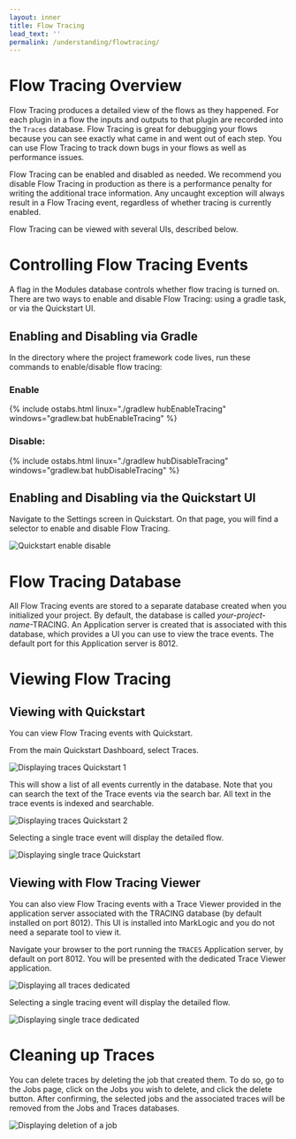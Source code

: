 ```yaml
---
layout: inner
title: Flow Tracing
lead_text: ''
permalink: /understanding/flowtracing/
---
```


# Flow Tracing Overview
Flow Tracing produces a detailed view of the flows as they happened. For each plugin in a flow the inputs and outputs to that plugin are recorded into the `Traces` database. Flow Tracing is great for debugging your flows because you can see exactly what came in and went out of each step. You can use Flow Tracing to track down bugs in your flows as well as performance issues.

Flow Tracing can be enabled and disabled as needed. We recommend you disable Flow Tracing in production as there is a performance penalty for writing the additional trace information. Any uncaught exception will always result in a Flow Tracing event, regardless of whether tracing is currently enabled.

Flow Tracing can be viewed with several UIs, described below.

# Controlling Flow Tracing Events
A flag in the Modules database controls whether flow tracing is turned on. There are two ways to enable and disable Flow Tracing: using a gradle task, or via the Quickstart UI.

## Enabling and Disabling via Gradle
In the directory where the project framework code lives, run these commands to enable/disable flow tracing:

### Enable
{% include ostabs.html linux="./gradlew hubEnableTracing" windows="gradlew.bat hubEnableTracing" %}

### Disable:
{% include ostabs.html linux="./gradlew hubDisableTracing" windows="gradlew.bat hubDisableTracing" %}

## Enabling and Disabling via the Quickstart UI
Navigate to the Settings screen in Quickstart. On that page, you will find a selector to enable and disable Flow Tracing.

![Quickstart enable disable]({{site.baseurl}}/images/traces/FlowTracingEnableDisableViaQuickStart.png)

# Flow Tracing Database
All Flow Tracing events are stored to a separate database created when you initialized your project. By default, the database is called _your-project-name_-TRACING. An Application server is created that is associated with this database, which provides a UI you can use to view the trace events. The default port for this Application server is 8012.

# Viewing Flow Tracing
## Viewing with Quickstart
You can view Flow Tracing events with Quickstart.

From the main Quickstart Dashboard, select Traces.

![Displaying traces Quickstart 1]({{site.baseurl}}/images/traces/DisplayingTracingInQuickstartScreen1.png)

This will show a list of all events currently in the database. Note that you can search the text of the Trace events via the search bar. All text in the trace events is indexed and searchable.

![Displaying traces Quickstart 2]({{site.baseurl}}/images/traces/DisplayingTracingInQuickstartScreen2.png)

Selecting a single trace event will display the detailed flow.

![Displaying single trace Quickstart]({{site.baseurl}}/images/traces/DisplayingSingleTraceInQuickstart.png)

## Viewing with Flow Tracing Viewer
You can also view Flow Tracing events with a Trace Viewer provided in the application server associated with the TRACING database (by default installed on port 8012). This UI is installed into MarkLogic and you do not need a separate tool to view it.

Navigate your browser to the port running the `TRACES` Application server, by default on port 8012. You will be presented with the dedicated Trace Viewer application.

![Displaying all traces dedicated]({{site.baseurl}}/images/traces/DisplayingTracingInDedicatedApp.png)

Selecting a single tracing event will display the detailed flow.

![Displaying single trace dedicated]({{site.baseurl}}/images/traces/DisplayingSingleTraceInDedicatedApp.png)

# Cleaning up Traces
You can delete traces by deleting the job that created them. To do so, go to the Jobs page, click on the Jobs you wish to delete, and click the delete button. After confirming, the selected jobs and the associated traces will be removed from the Jobs and Traces databases. 

![Displaying deletion of a job]({{site.baseurl}}/images/traces/DeleteJobs.png)
